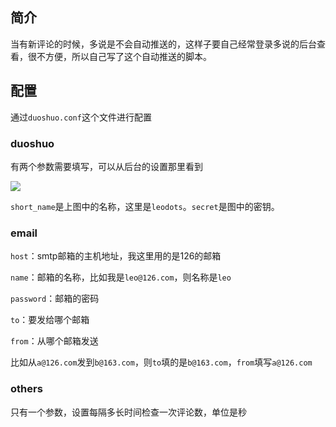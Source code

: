 ## 简介

当有新评论的时候，多说是不会自动推送的，这样子要自己经常登录多说的后台查看，很不方便，所以自己写了这个自动推送的脚本。

## 配置

通过`duoshuo.conf`这个文件进行配置

### duoshuo

有两个参数需要填写，可以从后台的设置那里看到

![](http://ww2.sinaimg.cn/large/71d1a325jw1eopj9nio4lj21go0wyq7j.jpg)

`short_name`是上图中的名称，这里是`leodots`。`secret`是图中的密钥。

### email

`host`：smtp邮箱的主机地址，我这里用的是126的邮箱

`name`：邮箱的名称，比如我是`leo@126.com`，则名称是`leo`

`password`：邮箱的密码

`to`：要发给哪个邮箱

`from`：从哪个邮箱发送

比如从`a@126.com`发到`b@163.com`，则`to`填的是`b@163.com`，`from`填写`a@126.com`

### others

只有一个参数，设置每隔多长时间检查一次评论数，单位是秒
